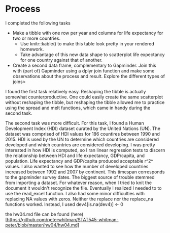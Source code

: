 # Process

I completed the following tasks
* Make a tibble with one row per year and columns for life expectancy for two or more countries.
    + Use knitr::kable() to make this table look pretty in your rendered homework.
    + Take advantage of this new data shape to scatterplot life expectancy for one country against that of another.
* Create a second data frame, complementary to Gapminder. Join this with (part of) Gapminder using a dplyr join function and make some observations about the process and result. Explore the different types of joins>

I found the first task relatively easy. Reshaping the tibble is actually somewhat counterproductive. One could easily create the same scatterplot without reshaping the tibble, but reshaping the tibble allowed me to practice using the spread and melt functions, which came in handy during the second task.

The second task was more difficult. For this task, I found a Human Development Index (HDI) dataset curated by the United Nations (UN). The dataset was comprised of HDI values for 186 countires between 1990 and 2015. HDI is used by the UN to determine which countries are considered developed and which countries are considered developing. I was pretty interested in how HDI is computed, so I ran linear regression tests to discern the relationship between HDI and life expectancy, GDP/capita, and population. Life expectancy and GDP/capita produced acceptable r^2^ values. I also wanted to see how the number of developed countries increased between 1992 and 2007 by continent. This timespan corresponds to the gapminder survey dates. The biggest source of trouble stemmed from importing a dataset. For whatever reason, when I tried to knit the document it wouldn't recognize the file. Eventually I realized I needed to to use the read_excel function. I also had some minor difficulties with replacing NA values with zeros. Neither the replace nor the replace_na functions worked. Instead, I used dev4[is.na(dev4)] <- 0

the hw04.md file can be found (here)[https://github.com/peterwhitman/STAT545-whitman-peter/blob/master/hw04/hw04.md]
